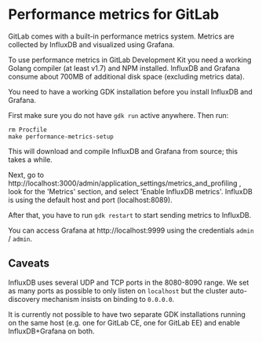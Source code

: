 # Performance metrics for GitLab

GitLab comes with a built-in performance metrics system. Metrics are
collected by InfluxDB and visualized using Grafana.

To use performance metrics in GitLab Development Kit you need a working
Golang compiler (at least v1.7) and NPM installed. InfluxDB and Grafana consume
about 700MB of additional disk space (excluding metrics data).

You need to have a working GDK installation before you install InfluxDB
and Grafana.

First make sure you do not have `gdk run` active anywhere. Then run:

```shell
rm Procfile
make performance-metrics-setup
```

This will download and compile InfluxDB and Grafana from source; this
takes a while.

Next, go to http://localhost:3000/admin/application_settings/metrics_and_profiling , look for
the 'Metrics' section, and select 'Enable InfluxDB metrics'. InfluxDB is
using the default host and port (localhost:8089).

After that, you have to run `gdk restart` to start sending metrics to
InfluxDB.

You can access Grafana at http://localhost:9999 using the credentials
`admin` / `admin`.

## Caveats

InfluxDB uses several UDP and TCP ports in the 8080-8090 range. We set
as many ports as possible to only listen on `localhost` but the cluster
auto-discovery mechanism insists on binding to `0.0.0.0`.

It is currently not possible to have two separate GDK installations
running on the same host (e.g. one for GitLab CE, one for GitLab EE) and
enable InfluxDB+Grafana on both.

